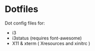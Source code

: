 Dotfiles
========
Dot config files for:
* i3
* i3status (requires font-awesome)
* X11 & xterm ( Xresources and xinitrc )
